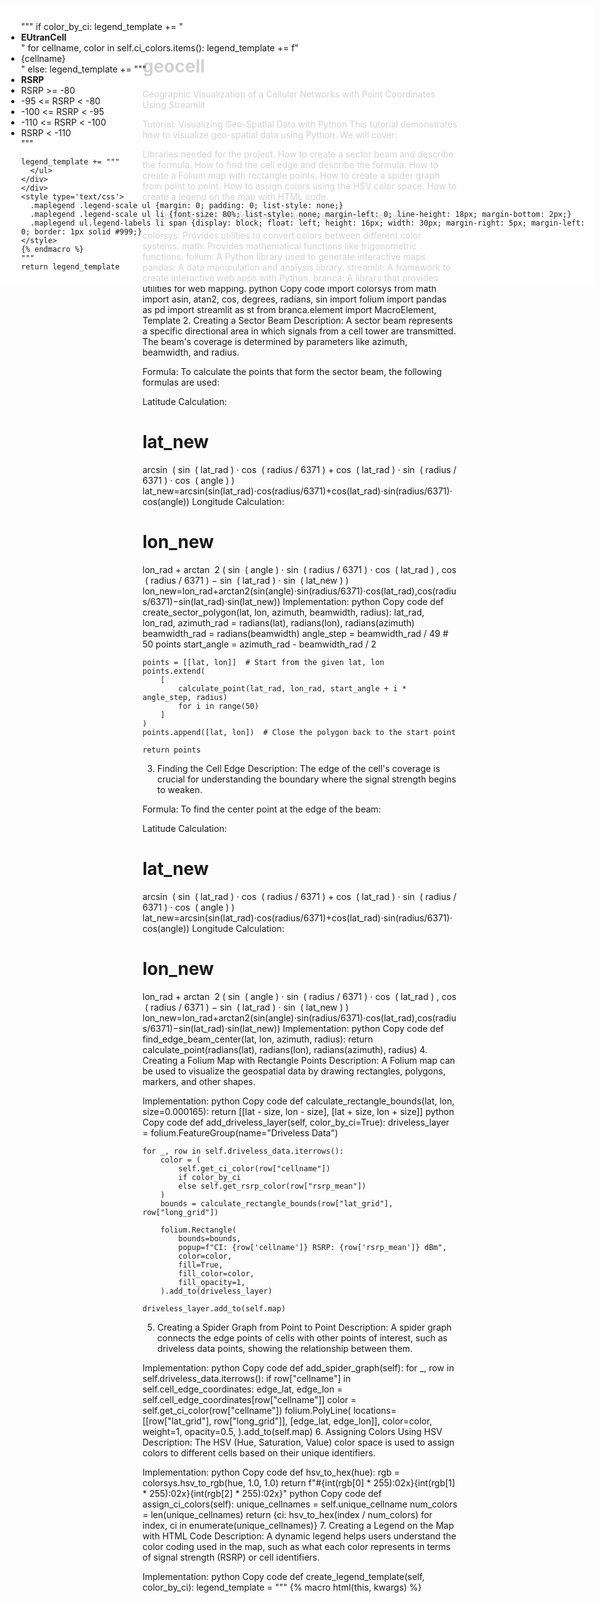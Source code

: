 # geocell
Geographic Visualization of a Cellular Networks with Point Coordinates Using Streamlit


Tutorial: Visualizing Geo-Spatial Data with Python
This tutorial demonstrates how to visualize geo-spatial data using Python. We will cover:

Libraries needed for the project.
How to create a sector beam and describe the formula.
How to find the cell edge and describe the formula.
How to create a Folium map with rectangle points.
How to create a spider graph from point to point.
How to assign colors using the HSV color space.
How to create a legend on the map with HTML code.
1. Libraries Used
The following libraries are used in this project:

colorsys: Provides utilities to convert colors between different color systems.
math: Provides mathematical functions like trigonometric functions.
folium: A Python library used to generate interactive maps.
pandas: A data manipulation and analysis library.
streamlit: A framework to create interactive web apps with Python.
branca: A library that provides utilities for web mapping.
python
Copy code
import colorsys
from math import asin, atan2, cos, degrees, radians, sin
import folium
import pandas as pd
import streamlit as st
from branca.element import MacroElement, Template
2. Creating a Sector Beam
Description:
A sector beam represents a specific directional area in which signals from a cell tower are transmitted. The beam's coverage is determined by parameters like azimuth, beamwidth, and radius.

Formula:
To calculate the points that form the sector beam, the following formulas are used:

Latitude Calculation:

lat_new
=
arcsin
⁡
(
sin
⁡
(
lat_rad
)
⋅
cos
⁡
(
radius
/
6371
)
+
cos
⁡
(
lat_rad
)
⋅
sin
⁡
(
radius
/
6371
)
⋅
cos
⁡
(
angle
)
)
lat_new=arcsin(sin(lat_rad)⋅cos(radius/6371)+cos(lat_rad)⋅sin(radius/6371)⋅cos(angle))
Longitude Calculation:

lon_new
=
lon_rad
+
arctan
⁡
2
(
sin
⁡
(
angle
)
⋅
sin
⁡
(
radius
/
6371
)
⋅
cos
⁡
(
lat_rad
)
,
cos
⁡
(
radius
/
6371
)
−
sin
⁡
(
lat_rad
)
⋅
sin
⁡
(
lat_new
)
)
lon_new=lon_rad+arctan2(sin(angle)⋅sin(radius/6371)⋅cos(lat_rad),cos(radius/6371)−sin(lat_rad)⋅sin(lat_new))
Implementation:
python
Copy code
def create_sector_polygon(lat, lon, azimuth, beamwidth, radius):
    lat_rad, lon_rad, azimuth_rad = radians(lat), radians(lon), radians(azimuth)
    beamwidth_rad = radians(beamwidth)
    angle_step = beamwidth_rad / 49  # 50 points
    start_angle = azimuth_rad - beamwidth_rad / 2

    points = [[lat, lon]]  # Start from the given lat, lon
    points.extend(
        [
            calculate_point(lat_rad, lon_rad, start_angle + i * angle_step, radius)
            for i in range(50)
        ]
    )
    points.append([lat, lon])  # Close the polygon back to the start point

    return points
3. Finding the Cell Edge
Description:
The edge of the cell's coverage is crucial for understanding the boundary where the signal strength begins to weaken.

Formula:
To find the center point at the edge of the beam:

Latitude Calculation:

lat_new
=
arcsin
⁡
(
sin
⁡
(
lat_rad
)
⋅
cos
⁡
(
radius
/
6371
)
+
cos
⁡
(
lat_rad
)
⋅
sin
⁡
(
radius
/
6371
)
⋅
cos
⁡
(
angle
)
)
lat_new=arcsin(sin(lat_rad)⋅cos(radius/6371)+cos(lat_rad)⋅sin(radius/6371)⋅cos(angle))
Longitude Calculation:

lon_new
=
lon_rad
+
arctan
⁡
2
(
sin
⁡
(
angle
)
⋅
sin
⁡
(
radius
/
6371
)
⋅
cos
⁡
(
lat_rad
)
,
cos
⁡
(
radius
/
6371
)
−
sin
⁡
(
lat_rad
)
⋅
sin
⁡
(
lat_new
)
)
lon_new=lon_rad+arctan2(sin(angle)⋅sin(radius/6371)⋅cos(lat_rad),cos(radius/6371)−sin(lat_rad)⋅sin(lat_new))
Implementation:
python
Copy code
def find_edge_beam_center(lat, lon, azimuth, radius):
    return calculate_point(radians(lat), radians(lon), radians(azimuth), radius)
4. Creating a Folium Map with Rectangle Points
Description:
A Folium map can be used to visualize the geospatial data by drawing rectangles, polygons, markers, and other shapes.

Implementation:
python
Copy code
def calculate_rectangle_bounds(lat, lon, size=0.000165):
    return [[lat - size, lon - size], [lat + size, lon + size]]
python
Copy code
def add_driveless_layer(self, color_by_ci=True):
    driveless_layer = folium.FeatureGroup(name="Driveless Data")

    for _, row in self.driveless_data.iterrows():
        color = (
            self.get_ci_color(row["cellname"])
            if color_by_ci
            else self.get_rsrp_color(row["rsrp_mean"])
        )
        bounds = calculate_rectangle_bounds(row["lat_grid"], row["long_grid"])

        folium.Rectangle(
            bounds=bounds,
            popup=f"CI: {row['cellname']} RSRP: {row['rsrp_mean']} dBm",
            color=color,
            fill=True,
            fill_color=color,
            fill_opacity=1,
        ).add_to(driveless_layer)

    driveless_layer.add_to(self.map)
5. Creating a Spider Graph from Point to Point
Description:
A spider graph connects the edge points of cells with other points of interest, such as driveless data points, showing the relationship between them.

Implementation:
python
Copy code
def add_spider_graph(self):
    for _, row in self.driveless_data.iterrows():
        if row["cellname"] in self.cell_edge_coordinates:
            edge_lat, edge_lon = self.cell_edge_coordinates[row["cellname"]]
            color = self.get_ci_color(row["cellname"])
            folium.PolyLine(
                locations=[[row["lat_grid"], row["long_grid"]], [edge_lat, edge_lon]],
                color=color,
                weight=1,
                opacity=0.5,
            ).add_to(self.map)
6. Assigning Colors Using HSV
Description:
The HSV (Hue, Saturation, Value) color space is used to assign colors to different cells based on their unique identifiers.

Implementation:
python
Copy code
def hsv_to_hex(hue):
    rgb = colorsys.hsv_to_rgb(hue, 1.0, 1.0)
    return f"#{int(rgb[0] * 255):02x}{int(rgb[1] * 255):02x}{int(rgb[2] * 255):02x}"
python
Copy code
def assign_ci_colors(self):
    unique_cellnames = self.unique_cellname
    num_colors = len(unique_cellnames)
    return {ci: hsv_to_hex(index / num_colors) for index, ci in enumerate(unique_cellnames)}
7. Creating a Legend on the Map with HTML Code
Description:
A dynamic legend helps users understand the color coding used in the map, such as what each color represents in terms of signal strength (RSRP) or cell identifiers.

Implementation:
python
Copy code
def create_legend_template(self, color_by_ci):
    legend_template = """
    {% macro html(this, kwargs) %}
    <div id='maplegend' class='maplegend'
        style='position: absolute; z-index:9999; background-color: rgba(255, 255, 255, 0.8);
        border-radius: 6px; padding: 10px; font-size: 14px; right: 10px; top: 10px;'>
    <div class='legend-scale'>
      <ul class='legend-labels'>
    """
    if color_by_ci:
        legend_template += "<li><strong>EUtranCell</strong></li>"
        for cellname, color in self.ci_colors.items():
            legend_template += f"<li><span style='background: {color}; opacity: 1;'></span>{cellname}</li>"
    else:
        legend_template += """
        <li><strong>RSRP</strong></li>
        <li><span style='background: blue; opacity: 1;'></span>RSRP >= -80</li>
        <li><span style='background: #14380A; opacity: 1;'></span>-95 <= RSRP < -80</li>
        <li><span style='background: #93FC7C; opacity: 1;'></span>-100 <= RSRP < -95</li>
        <li><span style='background: yellow; opacity: 1;'></span>-110 <= RSRP < -100</li>
        <li><span style='background: red; opacity: 1;'></span>RSRP < -110</li>
        """

    legend_template += """
      </ul>
    </div>
    </div>
    <style type='text/css'>
      .maplegend .legend-scale ul {margin: 0; padding: 0; list-style: none;}
      .maplegend .legend-scale ul li {font-size: 80%; list-style: none; margin-left: 0; line-height: 18px; margin-bottom: 2px;}
      .maplegend ul.legend-labels li span {display: block; float: left; height: 16px; width: 30px; margin-right: 5px; margin-left: 0; border: 1px solid #999;}
    </style>
    {% endmacro %}
    """
    return legend_template

